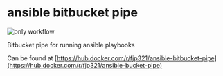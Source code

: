 # ansible bitbucket pipe

![only workflow](https://github.com/fjp321/pipe-layer/actions/workflows/docker-image.yml/badge.svg)

Bitbucket pipe for running ansible playbooks

Can be found at [https://hub.docker.com/r/fjp321/ansible-bitbucket-pipe](https://hub.docker.com/r/fjp321/ansible-bucket-pipe)
